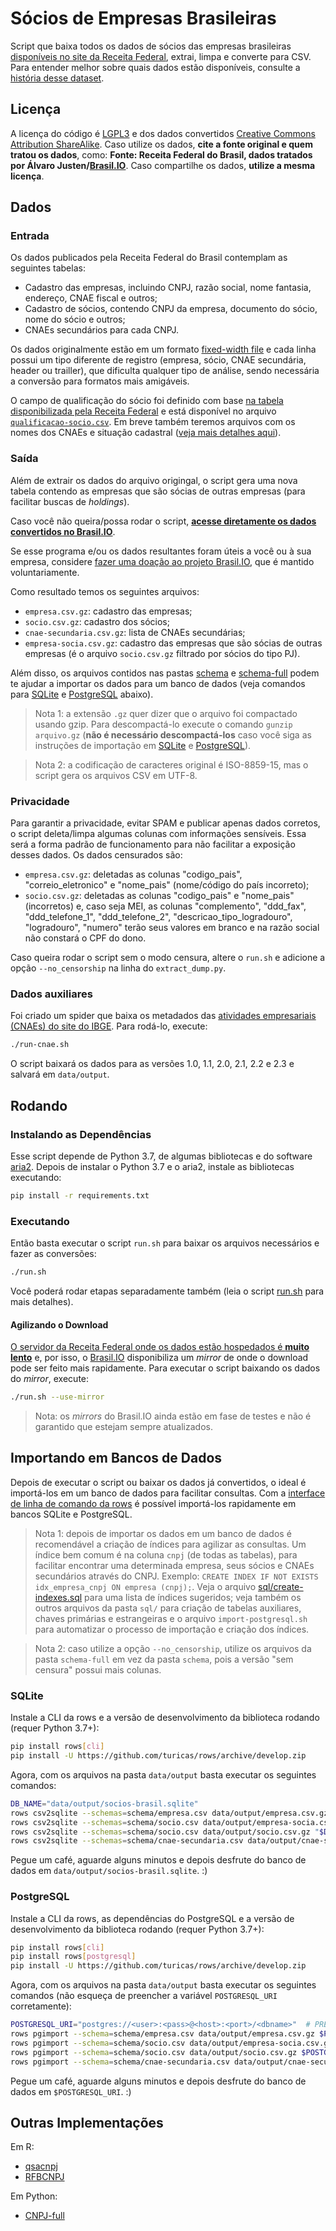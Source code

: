 # Sócios de Empresas Brasileiras

Script que baixa todos os dados de sócios das empresas brasileiras [disponíveis
no site da Receita
Federal](https://receita.economia.gov.br/orientacao/tributaria/cadastros/cadastro-nacional-de-pessoas-juridicas-cnpj/dados-publicos-cnpj),
extrai, limpa e converte para CSV. Para entender melhor sobre quais dados estão
disponíveis, consulte a [história desse dataset](historia-do-dataset.md).


## Licença

A licença do código é [LGPL3](https://www.gnu.org/licenses/lgpl-3.0.en.html) e
dos dados convertidos [Creative Commons Attribution
ShareAlike](https://creativecommons.org/licenses/by-sa/4.0/). Caso utilize os
dados, **cite a fonte original e quem tratou os dados**, como: **Fonte: Receita
Federal do Brasil, dados tratados por Álvaro
Justen/[Brasil.IO](https://brasil.io/)**. Caso compartilhe os dados, **utilize
a mesma licença**.


## Dados

### Entrada

Os dados publicados pela Receita Federal do Brasil contemplam as seguintes
tabelas:

- Cadastro das empresas, incluindo CNPJ, razão social, nome fantasia, endereço,
  CNAE fiscal e outros;
- Cadastro de sócios, contendo CNPJ da empresa, documento do sócio, nome do
  sócio e outros;
- CNAEs secundários para cada CNPJ.

Os dados originalmente estão em um formato [fixed-width
file](http://www.softinterface.com/Convert-XLS/Features/Fixed-Width-Text-File-Definition.htm)
e cada linha possui um tipo diferente de registro (empresa, sócio, CNAE
secundária, header ou trailler), que dificulta qualquer tipo de análise, sendo
necessária a conversão para formatos mais amigáveis.

O campo de qualificação do sócio foi definido com base [na tabela
disponibilizada pela Receita
Federal](http://idg.receita.fazenda.gov.br/orientacao/tributaria/cadastros/cadastro-nacional-de-pessoas-juridicas-cnpj/Qualificacao_socio.pdf)
e está disponível no arquivo
[`qualificacao-socio.csv`](qualificacao-socio.csv). Em breve também teremos
arquivos com os nomes dos CNAEs e situação cadastral ([veja mais detalhes
aqui](https://github.com/turicas/socios-brasil/issues/20)).


### Saída

Além de extrair os dados do arquivo origingal, o script gera uma nova tabela
contendo as empresas que são sócias de outras empresas (para facilitar buscas
de *holdings*).

Caso você não queira/possa rodar o script, **[acesse diretamente os dados
convertidos no Brasil.IO](https://brasil.io/dataset/socios-brasil)**.

Se esse programa e/ou os dados resultantes foram úteis a você ou à sua empresa,
considere [fazer uma doação ao projeto Brasil.IO](https://brasil.io/doe), que é
mantido voluntariamente.

Como resultado temos os seguintes arquivos:

- `empresa.csv.gz`: cadastro das empresas;
- `socio.csv.gz`: cadastro dos sócios;
- `cnae-secundaria.csv.gz`: lista de CNAEs secundárias;
- `empresa-socia.csv.gz`: cadastro das empresas que são sócias de outras
  empresas (é o arquivo `socio.csv.gz` filtrado por sócios do tipo PJ).

Além disso, os arquivos contidos nas pastas [schema](schema/) e
[schema-full](schema-full/) podem te ajudar a importar os dados para um banco
de dados (veja comandos para [SQLite](#sqlite) e [PostgreSQL](#postgresql)
abaixo).

> Nota 1: a extensão `.gz` quer dizer que o arquivo foi compactado usando gzip.
> Para descompactá-lo execute o comando `gunzip arquivo.gz` (**não é necessário
> descompactá-los** caso você siga as instruções de importação em
> [SQLite](#sqlite) e [PostgreSQL](#postgresql)).

> Nota 2: a codificação de caracteres original é ISO-8859-15, mas o script gera
> os arquivos CSV em UTF-8.

### Privacidade

Para garantir a privacidade, evitar SPAM e publicar apenas dados corretos, o
script deleta/limpa algumas colunas com informações sensíveis. Essa será a
forma padrão de funcionamento para não facilitar a exposição desses dados. Os
dados censurados são:

- `empresa.csv.gz`: deletadas as colunas "codigo_pais", "correio_eletronico" e
  "nome_pais" (nome/código do país incorreto);
- `socio.csv.gz`: deletadas as colunas "codigo_pais" e "nome_pais" (incorretos)
  e, caso seja MEI, as colunas "complemento", "ddd_fax", "ddd_telefone_1",
  "ddd_telefone_2", "descricao_tipo_logradouro", "logradouro", "numero" terão
  seus valores em branco e na razão social não constará o CPF do dono.

Caso queira rodar o script sem o modo censura, altere o `run.sh` e adicione a
opção `--no_censorship` na linha do `extract_dump.py`.


### Dados auxiliares

Foi criado um spider que baixa os metadados das [atividades empresariais
(CNAEs) do site do IBGE](https://cnae.ibge.gov.br). Para rodá-lo, execute:

```bash
./run-cnae.sh
```

O script baixará os dados para as versões 1.0, 1.1, 2.0, 2.1, 2.2 e 2.3 e
salvará em `data/output`.


## Rodando

### Instalando as Dependências

Esse script depende de Python 3.7, de algumas bibliotecas e do software
[aria2](https://aria2.github.io/). Depois de instalar o Python 3.7 e o aria2,
instale as bibliotecas executando:

```bash
pip install -r requirements.txt
```

### Executando

Então basta executar o script `run.sh` para baixar os arquivos necessários e
fazer as conversões:

```bash
./run.sh
```

Você poderá rodar etapas separadamente também (leia o script [run.sh](run.sh)
para mais detalhes).

#### Agilizando o Download

[O servidor da Receita Federal onde os dados estão hospedados é **muito
lento**](https://twitter.com/turicas/status/1114185311372873729) e, por isso, o
[Brasil.IO](https://brasil.io/) disponibiliza um *mirror* de onde o download
pode ser feito mais rapidamente. Para executar o script baixando os dados do
*mirror*, execute:

```bash
./run.sh --use-mirror
```

> Nota: os *mirrors* do Brasil.IO ainda estão em fase de testes e não é
> garantido que estejam sempre atualizados.


## Importando em Bancos de Dados

Depois de executar o script ou baixar os dados já convertidos, o ideal é
importá-los em um banco de dados para facilitar consultas. Com a [interface de
linha de comando da rows](http://turicas.info/rows/cli/) é possível importá-los
rapidamente em bancos SQLite e PostgreSQL.

> Nota 1: depois de importar os dados em um banco de dados é recomendável a
> criação de índices para agilizar as consultas. Um índice bem comum é na
> coluna `cnpj` (de todas as tabelas), para facilitar encontrar uma determinada
> empresa, seus sócios e CNAEs secundários através do CNPJ. Exemplo:
> `CREATE INDEX IF NOT EXISTS idx_empresa_cnpj ON empresa (cnpj);`. Veja o
> arquivo [sql/create-indexes.sql](sql/create-indexes.sql) para uma lista de
> índices sugeridos; veja também os outros arquivos da pasta `sql/` para
> criação de tabelas auxiliares, chaves primárias e estrangeiras e o arquivo
> `import-postgresql.sh` para automatizar o processo de importação e criação
> dos índices.

> Nota 2: caso utilize a opção `--no_censorship`, utilize os arquivos da pasta
> `schema-full` em vez da pasta `schema`, pois a versão "sem censura" possui
> mais colunas.

### SQLite

Instale a CLI da rows e a versão de desenvolvimento da biblioteca rodando
(requer Python 3.7+):

```bash
pip install rows[cli]
pip install -U https://github.com/turicas/rows/archive/develop.zip
```

Agora, com os arquivos na pasta `data/output` basta executar os seguintes
comandos:

```bash
DB_NAME="data/output/socios-brasil.sqlite"
rows csv2sqlite --schemas=schema/empresa.csv data/output/empresa.csv.gz "$DB_NAME"
rows csv2sqlite --schemas=schema/socio.csv data/output/empresa-socia.csv.gz "$DB_NAME"
rows csv2sqlite --schemas=schema/socio.csv data/output/socio.csv.gz "$DB_NAME"
rows csv2sqlite --schemas=schema/cnae-secundaria.csv data/output/cnae-secundaria.csv.gz "$DB_NAME"
```

Pegue um café, aguarde alguns minutos e depois desfrute do banco de dados em
`data/output/socios-brasil.sqlite`. :)


### PostgreSQL

Instale a CLI da rows, as dependências do PostgreSQL e a versão de
desenvolvimento da biblioteca rodando (requer Python 3.7+):

```bash
pip install rows[cli]
pip install rows[postgresql]
pip install -U https://github.com/turicas/rows/archive/develop.zip
```

Agora, com os arquivos na pasta `data/output` basta executar os seguintes
comandos (não esqueça de preencher a variável `POSTGRESQL_URI` corretamente):

```bash
POSTGRESQL_URI="postgres://<user>:<pass>@<host>:<port>/<dbname>"  # PREENCHA!
rows pgimport --schema=schema/empresa.csv data/output/empresa.csv.gz $POSTGRESQL_URI empresa
rows pgimport --schema=schema/socio.csv data/output/empresa-socia.csv.gz $POSTGRESQL_URI empresa_socia
rows pgimport --schema=schema/socio.csv data/output/socio.csv.gz $POSTGRESQL_URI socio
rows pgimport --schema=schema/cnae-secundaria.csv data/output/cnae-secundaria.csv.gz $POSTGRESQL_URI cnae_secundaria
```

Pegue um café, aguarde alguns minutos e depois desfrute do banco de dados em
`$POSTGRESQL_URI`. :)


## Outras Implementações

Em R:

- [qsacnpj](https://github.com/georgevbsantiago/qsacnpj/)
- [RFBCNPJ](http://curso-r.com/blog/2018/05/13/2018-05-13-rfbcnpj/)

Em Python:

- [CNPJ-full](https://github.com/fabioserpa/CNPJ-full)
